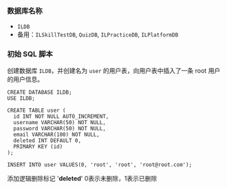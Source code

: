 ### 数据库名称
* `ILDB`
* 备用：`ILSkillTestDB`, `QuizDB`, `ILPracticeDB`, `ILPlatformDB`

### 初始 SQL 脚本
创建数据库 `ILDB`，并创建名为 `user` 的用户表，向用户表中插入了一条 root 用户的用户信息。
```mysql
CREATE DATABASE ILDB;
USE ILDB;

CREATE TABLE user (
  id INT NOT NULL AUTO_INCREMENT,
  username VARCHAR(50) NOT NULL,
  password VARCHAR(50) NOT NULL,
  email VARCHAR(100) NOT NULL,
  deleted INT DEFAULT 0,
  PRIMARY KEY (id)
);

INSERT INTO user VALUES(0, 'root', 'root', 'root@root.com');
```

添加逻辑删除标记 '**deleted**'  0表示未删除，1表示已删除 